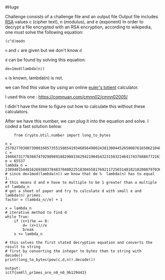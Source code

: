 #Huge

Challenge consists of a challenge file and an output file
Output file includes [RSA](https://en.wikipedia.org/wiki/RSA_(cryptosystem)) values c (cipher text), n (modulus), and e (exponent)
In order to decrypt a file encrypted with an RSA encryption, according to wikipedia, one must solve the following equation:
  
`(c^d)modn`
  
`n` and `c` are given but we don't know `d`  

`d` can be found by solving this equation:  
  
`de=1mod(lambda(n))`
  
`e` is known, lambda(n) is not.
  
we can find this value by using an online [euler's totient](https://en.wikipedia.org/wiki/Euler%27s_totient_function) calculator.
  
I used this one : https://comnuan.com/cmnn02/cmnn02005/
  
  
I didn't have the time to figure out how to calculate this without these calculators.
  

After we have this number, we can plug it into the equation and solve. I coded a fast solution below. 
  

		from Crypto.Util.number import long_to_bytes
	
	n = 257827703087398016057355158654193468564980243813004452658087616586210487667215030370871398983230710387803731676134007721137156696714627083072326445637415561591372586919746606752675050732692230618293581354674196658443898625965651230501721590806987488038754683843111434873697465691139129703835890867256688046172118591
	c = 194667317703687479298989188290833629421904543231503224641743768867721632949682167895699280370759100055314992068135383846690184090232092994595979623784341194946153538127175310278245722299688212621004144260665233469561373125699948009903943019071999887294005117156960295183926108287198987970959145603429337056005819069
	e = 65537
	lambda_n = 238940154401626938037848370480225183045581769211725031481021020007970362783588965693807273855047475931562553093129263532876569906106451113480591159727935347588408235764799039034556484596551260176507450085252133677350349066373844187940165049949179091946213517645837708200090091217192271487206162432000000000000000000
	# since de=1mod(lambda(n)) we know that de %  lambda(n) has to equal 1.
	# this means d and e have to multiple to be 1 greater than a multiple of lambda_n
	# get a sheet of paper and try to calculate d with small e and lambda(n) primes.
	factor = (lambda_n//e) + 1
	
	x = lambda_n
	# iterative method to find d
	while True:
	    if (x+1)%e == 0:
	        d= (x+1)//e
	        break
	    x += lambda_n
	
	# this solves the first stated decryption equation and converts the result to string 
	# first by converting the integer to bytes then to string with decode()
	print(long_to_bytes(pow(c,d,n)).decode())
	
	output: 
	ictf{sm4ll_pr1mes_are_n0_n0_9b129443}
